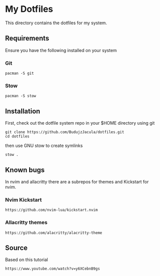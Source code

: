 # My Dotfiles
This directory contains the dotfiles for my system.

## Requirements
Ensure you have the following installed on your system

### Git
```
pacman -S git
```


### Stow
```
pacman -S stow
```

## Installation
First, check out the dotfile system repo in your $HOME directory using git
```
git clone https://github.com/BudujzJacula/dotfiles.git
cd dotfiles
```


then use GNU stow to create symlinks
```
stow .
```


## Known bugs
In nvim and allacritty there are a subrepos for themes and Kickstart for nvim.

### Nvim Kickstart
```
https://github.com/nvim-lua/kickstart.nvim
```


### Allacritty themes
```
https://github.com/alacritty/alacritty-theme
```


## Source
Based on this tutorial
```
https://www.youtube.com/watch?v=y6XCebnB9gs
```
